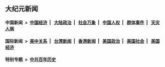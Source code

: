 ## 大纪元新闻

#### 中国新闻 &nbsp;>&nbsp; [中国经济](indexes/ncid283/README.md?04080845) &nbsp;| &nbsp; [大陆政治](indexes/ncid277/README.md?04080845) &nbsp;| &nbsp; [社会万象](indexes/ncid282/README.md?04080845) &nbsp;| &nbsp; [中国人权](indexes/ncid278/README.md?04080845) &nbsp;| &nbsp; [群体事件](indexes/ncid279/README.md?04080845) &nbsp;| &nbsp; [天灾人祸](indexes/ncid280/README.md?04080845)

#### 国际新闻 &nbsp;>&nbsp; [美中关系](indexes/nf1412576/README.md?04080845) &nbsp;| &nbsp; [台湾新闻](indexes/ncid1349361/README.md?04080845) &nbsp;| &nbsp; [香港新闻](indexes/ncid1349362/README.md?04080845) &nbsp;| &nbsp; [美国政治](indexes/ncid1078159/README.md?04080845) &nbsp;| &nbsp; [美国社会](indexes/ncid1078160/README.md?04080845) &nbsp;| &nbsp; [美国经济](indexes/ncid1078158/README.md?04080845)

#### 特别专题 &nbsp;>&nbsp; [中共百年历史](https://github.com/epoch-news/epoch-special/blob/master/README.md?04080845)  
